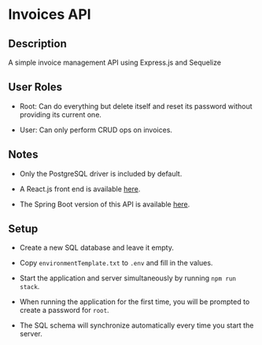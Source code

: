 # Invoices API

## Description

A simple invoice management API using Express.js and Sequelize

## User Roles

- Root: Can do everything but delete itself and reset its password without providing its current one.

- User: Can only perform CRUD ops on invoices.

## Notes

- Only the PostgreSQL driver is included by default.

- A React.js front end is available [here](https://github.com/agent-indigo/invoices).

- The Spring Boot version of this API is available [here](https://github.com/agent-indigo/invoices-api-java).

## Setup

- Create a new SQL database and leave it empty.

- Copy `environmentTemplate.txt` to `.env` and fill in the values.

- Start the application and server simultaneously by running `npm run stack`.

- When running the application for the first time, you will be prompted to create a password for `root`.

- The SQL schema will synchronize automatically every time you start the server.
